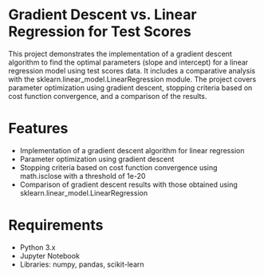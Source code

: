 # Gradient Descent vs. Linear Regression for Test Scores
This project demonstrates the implementation of a gradient descent algorithm to find the optimal parameters (slope and intercept) for a linear regression model using test scores data. It includes a comparative analysis with the sklearn.linear_model.LinearRegression module. The project covers parameter optimization using gradient descent, stopping criteria based on cost function convergence, and a comparison of the results.
# Features
- Implementation of a gradient descent algorithm for linear regression
- Parameter optimization using gradient descent
- Stopping criteria based on cost function convergence using math.isclose with a threshold of 1e-20
- Comparison of gradient descent results with those obtained using sklearn.linear_model.LinearRegression
# Requirements
- Python 3.x
- Jupyter Notebook
- Libraries: numpy, pandas, scikit-learn
